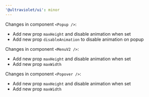 ```yaml
---
'@ultraviolet/ui': minor
---
```


Changes in component `<Popup />`:
- Add new prop `maxHeight` and disable animation when set
- Add new prop `disableAnimation` to disable animation on popup

Changes in component `<MenuV2 />`:
- Add new prop `maxHeight` and disable animation when set
- Add new prop `maxWidth`

Changes in component `<Popover />`:
- Add new prop `maxHeight` and disable animation when set
- Add new prop `maxWidth`
